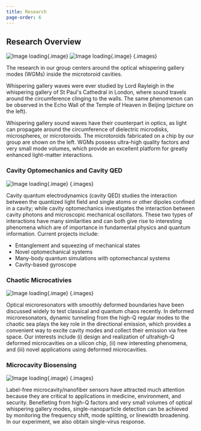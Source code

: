 ```yaml
---
title: Research
page-order: 6
---
```


<div class="begin-research"></div>

## Research Overview

![Image loading]({filename}/images/echo.jpg){.image}
![Image loading]({filename}/images/toroid.png){.image}
{.images}

The research in our group centers around the optical whispering gallery modes (WGMs) inside the microtoroid cavities.

Whispering gallery waves were ever studied by Lord Rayleigh in the whispering gallery of St Paul's Cathedral in London, where sound travels around the circumference clinging to the walls. The same phenomenon can be observed in the Echo Wall of the Temple of Heaven in Beijing (picture on the left).

Whispering gallery sound waves have their counterpart in optics, as light can propagate around the circumference of dielectric microdisks, microspheres, or microtoroids. The microtoroids fabricated on a chip by our group are shown on the left. WGMs possess ultra-high quality factors and very small mode volumes, which provide an excellent platform for greatly enhanced light-matter interactions.

### Cavity Optomechanics and Cavity QED

![Image loading]({filename}/images/optomechanics1.jpg){.image}
{.images}

Cavity quantum electrodynamics (cavity QED) studies the interaction between the quantized light field and single atoms or other dipoles confined in a cavity; while cavity optomechanics investigates the interaction between cavity photons and microscopic mechanical oscillators. These two types of interactions have many similarities and can both give rise to interesting phenomena which are of importance in fundamental physics and quantum information. Current projects include:

- Entanglement and squeezing of mechanical states
- Novel optomechanical systems
- Many-body quantum simulations with optomechancal systems
- Cavity-based gyroscope

### Chaotic Microcativies

![Image loading]({filename}/images/deformed.jpg){.image}
{.images}

Optical microresonators with smoothly deformed boundaries have been discussed widely to test classical and quantum chaos recently. In deformed microresonators, dynamic tunneling from the high-Q regular modes to the chaotic sea plays the key role in the directional emission, which provides a convenient way to excite cavity modes and collect their emission via free space. Our interests include (i) design and realization of ultrahigh-Q deformed microcavities on a silicon chip, (ii) new interesting phenomena, and (iii) novel applications using deformed microcavities.

### Microcavity Biosensing

![Image loading]({filename}/images/detecting_1.jpg){.image}
{.images}

Label-free microcavity/nanofiber sensors have attracted much attention because they are critical to applications in medicine, environment, and security. Benefieting from high-Q factors and very small volumes of optical whispering gallery modes, single-nanoparticle detection can be achieved by monitoring the frequency shift, mode splitting, or linewidth broadening. In our experiment, we also obtain single-virus response.

<div class="end-research"></div>
